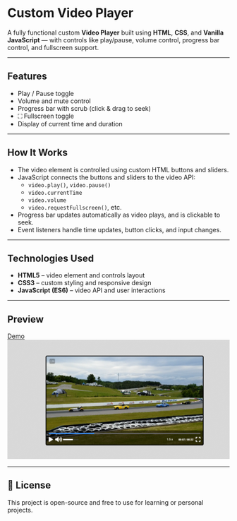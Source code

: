 # Custom Video Player

A fully functional custom **Video Player** built using **HTML**, **CSS**, and **Vanilla JavaScript** — with controls like play/pause, volume control, progress bar control, and fullscreen support.

---
## Features

- Play / Pause toggle
- Volume and mute control
- Progress bar with scrub (click & drag to seek)
- ⛶ Fullscreen toggle
- Display of current time and duration

- - - - 
## How It Works

- The video element is controlled using custom HTML buttons and sliders.
- JavaScript connects the buttons and sliders to the video API:
    - `video.play()`, `video.pause()`
    - `video.currentTime`
    - `video.volume`
    - `video.requestFullscreen()`, etc.
- Progress bar updates automatically as video plays, and is clickable to seek.
- Event listeners handle time updates, button clicks, and input changes.
---
## Technologies Used

- **HTML5** – video element and controls layout
- **CSS3** – custom styling and responsive design
- **JavaScript (ES6)** – video API and user interactions

---
## Preview

[Demo](https://abdo-rabea.github.io/video-player/)
![screen](screen.png)

---
## 📄 License

This project is open-source and free to use for learning or personal projects.
